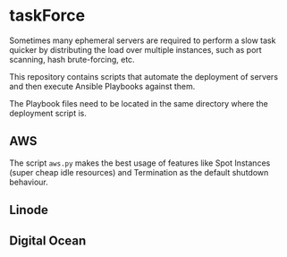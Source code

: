 # taskForce

Sometimes many ephemeral servers are required to perform a slow task quicker by distributing the load over multiple instances, such as port scanning, hash brute-forcing, etc.

This repository contains scripts that automate the deployment of servers and then execute Ansible Playbooks against them.

The Playbook files need to be located in the same directory where the deployment script is.

## AWS

The script `aws.py` makes the best usage of features like Spot Instances (super cheap idle resources) and Termination as the default shutdown behaviour.

## Linode

## Digital Ocean

